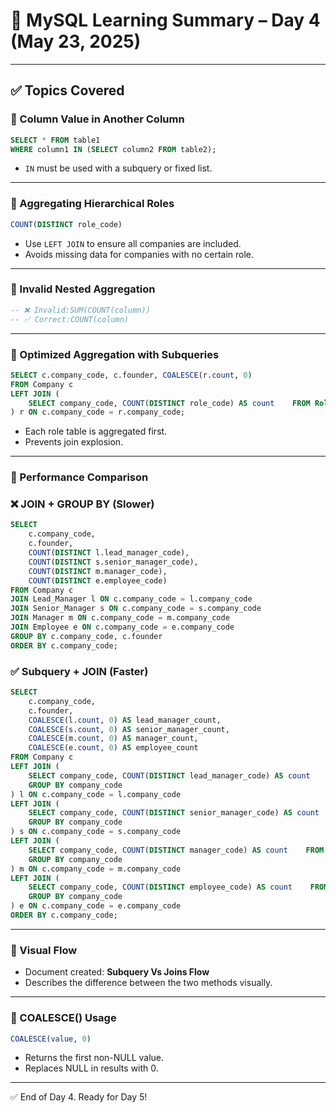 # 📘 MySQL Learning Summary – Day 4 (May 23, 2025)

---

## ✅ Topics Covered

### 🔹 Column Value in Another Column

```sql
SELECT * FROM table1
WHERE column1 IN (SELECT column2 FROM table2);
```

- `IN` must be used with a subquery or fixed list.

---

### 🔹 Aggregating Hierarchical Roles

```sql
COUNT(DISTINCT role_code)
```

- Use `LEFT JOIN` to ensure all companies are included.
- Avoids missing data for companies with no certain role.

---

### 🔹 Invalid Nested Aggregation

```sql
-- ❌ Invalid:SUM(COUNT(column))
-- ✅ Correct:COUNT(column)
```

---

### 🔹 Optimized Aggregation with Subqueries

```sql
SELECT c.company_code, c.founder, COALESCE(r.count, 0)
FROM Company c
LEFT JOIN (
    SELECT company_code, COUNT(DISTINCT role_code) AS count    FROM Role    GROUP BY company_code
) r ON c.company_code = r.company_code;
```

- Each role table is aggregated first.
- Prevents join explosion.

---

### 🔹 Performance Comparison

### ❌ JOIN + GROUP BY (Slower)

```sql
SELECT
    c.company_code,
    c.founder,
    COUNT(DISTINCT l.lead_manager_code),
    COUNT(DISTINCT s.senior_manager_code),
    COUNT(DISTINCT m.manager_code),
    COUNT(DISTINCT e.employee_code)
FROM Company c
JOIN Lead_Manager l ON c.company_code = l.company_code
JOIN Senior_Manager s ON c.company_code = s.company_code
JOIN Manager m ON c.company_code = m.company_code
JOIN Employee e ON c.company_code = e.company_code
GROUP BY c.company_code, c.founder
ORDER BY c.company_code;
```

### ✅ Subquery + JOIN (Faster)

```sql
SELECT
    c.company_code,
    c.founder,
    COALESCE(l.count, 0) AS lead_manager_count,
    COALESCE(s.count, 0) AS senior_manager_count,
    COALESCE(m.count, 0) AS manager_count,
    COALESCE(e.count, 0) AS employee_count
FROM Company c
LEFT JOIN (
    SELECT company_code, COUNT(DISTINCT lead_manager_code) AS count    FROM Lead_Manager
    GROUP BY company_code
) l ON c.company_code = l.company_code
LEFT JOIN (
    SELECT company_code, COUNT(DISTINCT senior_manager_code) AS count    FROM Senior_Manager
    GROUP BY company_code
) s ON c.company_code = s.company_code
LEFT JOIN (
    SELECT company_code, COUNT(DISTINCT manager_code) AS count    FROM Manager
    GROUP BY company_code
) m ON c.company_code = m.company_code
LEFT JOIN (
    SELECT company_code, COUNT(DISTINCT employee_code) AS count    FROM Employee
    GROUP BY company_code
) e ON c.company_code = e.company_code
ORDER BY c.company_code;
```

---

### 🔹 Visual Flow

- Document created: **Subquery Vs Joins Flow**
- Describes the difference between the two methods visually.

---

### 🔹 COALESCE() Usage

```sql
COALESCE(value, 0)
```

- Returns the first non-NULL value.
- Replaces NULL in results with 0.

---

✅ End of Day 4. Ready for Day 5!